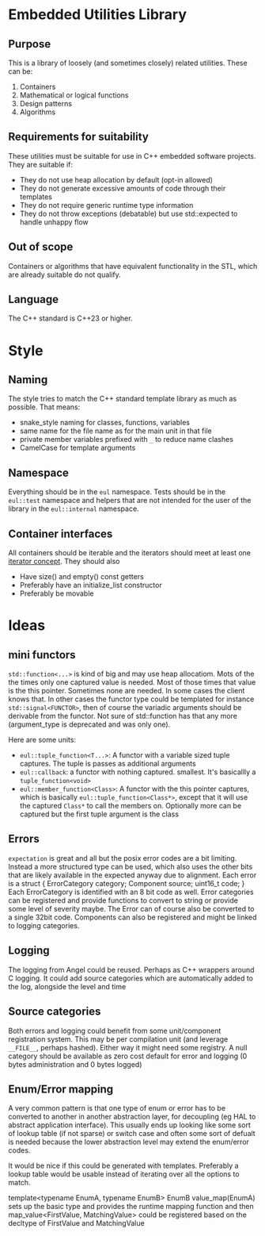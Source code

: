 # Embedded Utilities Library 

## Purpose 

This is a library of loosely (and sometimes closely) related utilities. These can be: 
1) Containers
1) Mathematical or logical functions 
1) Design patterns
1) Algorithms 


## Requirements for suitability 
These utilities must be suitable for use in C++ embedded software projects. 
They are suitable if: 
- They do not use heap allocation by default (opt-in allowed)
- They do not generate excessive amounts of code through their templates
- They do not require generic runtime type information 
- They do not throw exceptions (debatable) but use std::expected to handle unhappy flow 

## Out of scope 

Containers or algorithms that have equivalent functionality in the STL, which are already suitable 
do not qualify. 

## Language 
The C++ standard is C++23 or higher. 

# Style 

## Naming 
The style tries to match the C++ standard template library as much as possible. That means: 
* snake_style naming for classes, functions, variables
* same name for the file name as for the main unit in that file 
* private member variables prefixed with `_` to reduce name clashes
* CamelCase for template arguments

## Namespace 
Everything should be in the `eul` namespace. Tests should be in the `eul::test` namespace and 
helpers that are not intended for the user of the library in the `eul::internal` namespace. 

## Container interfaces  
All containers should be iterable and the iterators should meet at least one [iterator concept](https://en.cppreference.com/w/cpp/header/iterator.html). They should also 
- Have size() and empty() const getters
- Preferably have an initialize_list constructor 
- Preferably be movable 

# Ideas

## mini functors 

`std::function<...>` is kind of big and may use heap allocatiom. Mots of the the times only one 
captured value is needed. Most of those times that value is the this pointer. Sometimes none are needed. 
In some cases the client knows that. In other cases the functor type could be templated for instance
`std::signal<FUNCTOR>`, then of course the variadic arguments should be derivable from the functor. Not sure of std::function has that any more (argument_type is deprecated and was only one).

Here are some units: 
- `eul::tuple_function<T...>`: A functor with a variable sized tuple captures. The tuple is passes as additional arguments
- `eul::callback`: a functor with nothing captured. smallest. It's basicallly a `tuple_function<void>`
- `eul::member_function<Class>`: A functor with the this pointer captures, which is basically 
   `eul::tuple_function<Class*>`, except that it will use the captured `Class*` to call the members on. Optionally more can be captured but the first tuple argument is the class 

## Errors 
`expectation` is great and all but the posix error codes are a bit limiting. Instead a more structured type can be used, which also uses the other bits that are likely available in the expected anyway due to alignment.
Each error is a struct { ErrorCategory category; Component source; uint16_t code; } 
Each ErrorCategory is identified with an 8 bit code as well. Error categories can be registered 
and provide functions to convert to string or provide some level of severity maybe. The Error 
can of course also be converted to a single 32bit code.
Components can also be registered and might be linked to logging categories. 

## Logging 
The logging from Angel could be reused. Perhaps as C++ wrappers around C logging.
It could add source categories which are automatically added to the log, alongside the level and time 

## Source categories 
Both errors and logging could benefit from some unit/component registration system. This may be 
per compilation unit (and leverage `__FILE__`, perhaps hashed). Either way it might need some registry. 
A null category should be available as zero cost default for error and logging (0 bytes administration and 0 bytes logged)

## Enum/Error mapping

A very common pattern is that one type of enum or error has to be converted to another in another abstraction layer, for decoupling (eg HAL to abstract application interface). This usually ends up
looking like some sort of lookup table (if not sparse) or switch case and often some sort of defualt is needed because the lower abstraction level may extend the enum/error codes.

It would be nice if this could be generated with templates. Preferably a lookup table would be usable instead of iterating over all the options to match. 

template<typename EnumA, typename EnumB>
EnumB value_map(EnumA)  sets up the basic type and provides the runtime mapping function and then 
map_value<FirstValue, MatchingValue> could be registered based on the decltype of FirstValue and MatchingValue  